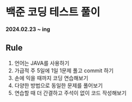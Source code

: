 <h1>백준 코딩 테스트 풀이</h1>

<b>2024.02.23 ~ ing </b>

<h2>Rule</h2>
<ol type="1">
  <li>언어는 JAVA를 사용하기</li>
  <li>가급적 주 5일에 1일 1문제 풀고 commit 하기</li>
  <li>손에 익을 때까지 코딩 연습해보기</li>
  <li>다양한 방법으로 동일한 문제를 풀어보기</li>
  <li>연습할 때 더 간결하고 주석이 없이 코드 작성해보기</li>
</ol>
